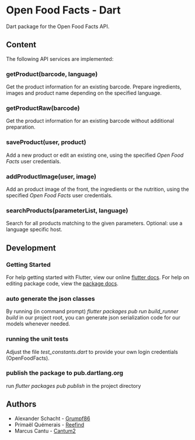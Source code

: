 # Open Food Facts - Dart

Dart package for the Open Food Facts API.

## Content

The following API services are implemented:

### getProduct(barcode, language)
Get the product information for an existing barcode.
Prepare ingredients, images and product name depending on the specified language.

### getProductRaw(barcode)
Get the product information for an existing barcode without additional preparation.

### saveProduct(user, product)
Add a new product or edit an existing one, using the specified *Open Food Facts* user credentials.

### addProductImage(user, image)
Add an product image of the front, the ingredients or the nutrition, using the specified *Open Food Facts* user credentials.

### searchProducts(parameterList, language)
Search for all products matching to the given parameters. Optional: use a language specific host.


## Development

### Getting Started

For help getting started with Flutter, view our online [flutter docs](https://flutter.io/).
For help on editing package code, view the [package docs](https://flutter.io/developing-packages/).

### auto generate the json classes
By running (in command prompt) *flutter packages pub run build_runner build* in our project root, you can generate json serialization code for our models whenever needed.

### running the unit tests
Adjust the file *test_constants.dart* to provide your own login credentials (OpenFoodFacts).

### publish the package to pub.dartlang.org
run *flutter packages pub publish* in the project directory

## Authors
* Alexander Schacht - [Grumpf86](https://github.com/Grumpf86 )
* Primaël Quémerais - [Reefind](https://gitlab.com/Reefind )
* Marcus Cantu - [Cantum2](https://github.com/Cantum2 )
